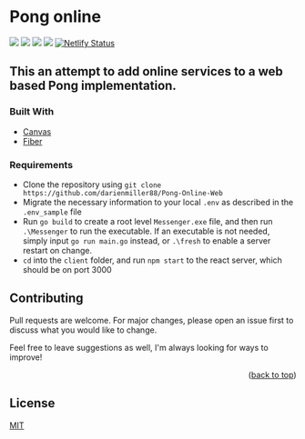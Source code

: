 # Pong online

![](https://img.shields.io/badge/made%20by-DarienMiller-blue)
![](https://img.shields.io/badge/Golang-1.20-yellow)
![](https://img.shields.io/badge/Canvas-red)
![](https://img.shields.io/badge/MongoDB-Cloud-green)
[![Netlify Status](https://api.netlify.com/api/v1/badges/fc38c13c-c8c9-4294-9701-4f9114d664fb/deploy-status)](https://app.netlify.com/sites/reliable-marshmallow-87c5cc/deploys)


## This an attempt to add online services to a web based Pong implementation.

### Built With

* [Canvas]()
* [Fiber](https://gofiber.io/)

### Requirements
* Clone the repository using `git clone https://github.com/darienmiller88/Pong-Online-Web`
* Migrate the necessary information to your local `.env` as described in the `.env_sample` file
* Run `go build` to create a root level `Messenger.exe` file, and then run `.\Messenger` to run the executable. If an executable is not needed, simply input `go run main.go` instead, or `.\fresh` to enable a server restart on change.
* `cd` into the `client` folder, and run `npm start` to the react server, which should be on port 3000

## Contributing
Pull requests are welcome. For major changes, please open an issue first to discuss what you would like to change.

Feel free to leave suggestions as well, I'm always looking for ways to improve!

<p align="right">(<a href="#top">back to top</a>)</p>

## License
[MIT](https://choosealicense.com/licenses/mit/)